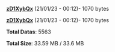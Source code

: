 [**zD1XybQx**](/data/zD1XybQx.txt) (21/01/23 - 00:12)- 1070 bytes

[**zD1XybQx**](/data/zD1XybQx.txt) (21/01/23 - 00:12)- 1070 bytes

**Total Datas**: 5563

**Total Size**: 33.59 MB / 33.6 MB